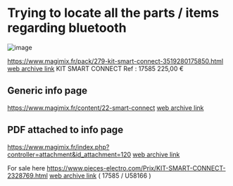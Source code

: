 # Trying to locate all the parts / items regarding bluetooth

![image](https://user-images.githubusercontent.com/7887972/160585583-bd51d561-f0d9-4bc8-bc16-43737f720f80.png)


https://www.magimix.fr/pack/279-kit-smart-connect-3519280175850.html [web archive link](https://web.archive.org/web/20220329094648/https://www.magimix.fr/pack/279-kit-smart-connect-3519280175850.html)
KIT SMART CONNECT
Ref : 17585
225,00 €

## Generic info page
https://www.magimix.fr/content/22-smart-connect [web archive link](https://web.archive.org/web/20220329094718/https://www.magimix.fr/content/22-smart-connect)


## PDF attached to info page 
https://www.magimix.fr/index.php?controller=attachment&id_attachment=120 [web archive link](https://web.archive.org/web/20220329094810/https://www.magimix.fr/index.php?controller=attachment&id_attachment=120)

For sale here https://www.pieces-electro.com/Prix/KIT-SMART-CONNECT-2328769.html [web archive link](https://web.archive.org/web/20220329095542/https://www.pieces-electro.com/Prix/KIT-SMART-CONNECT-2328769.html)
( 17585 / U58166 ) 
